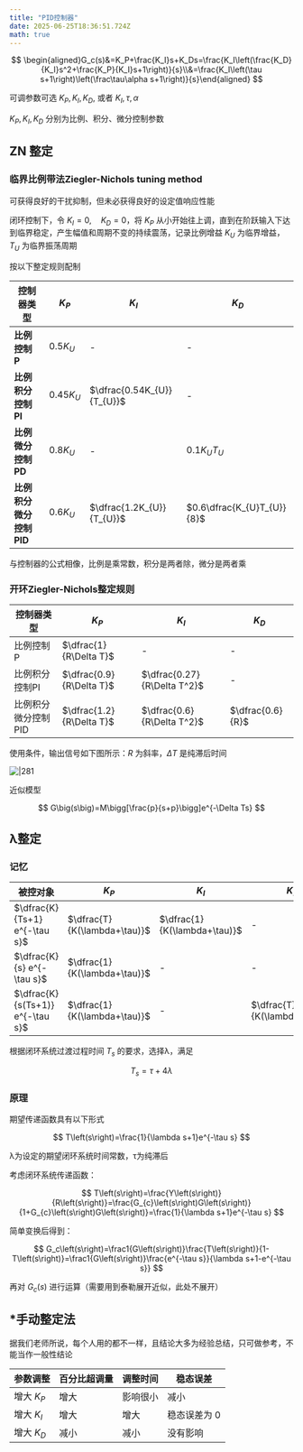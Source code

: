 ```yaml
---
title: "PID控制器"
date: 2025-06-25T18:36:51.724Z
math: true
---
```


$$
 \begin{aligned}G_c(s)&=K_P+\frac{K_I}s+K_Ds=\frac{K_I\left(\frac{K_D}{K_I}s^2+\frac{K_P}{K_I}s+1\right)}{s}\\&=\frac{K_I\left(\tau s+1\right)\left(\frac\tau\alpha s+1\right)}{s}\end{aligned}
$$

可调参数可选 $K_P, K_I, K_D,$ 或者 $K_I,\tau,\alpha$

$K_P,K_I, K_D$ 分别为比例、积分、微分控制参数

## ZN 整定

### 临界比例带法Ziegler-Nichols tuning method

可获得良好的干扰抑制，但未必获得良好的设定值响应性能

闭环控制下，令 $K_I{=}0,\quad K_D{=}0$，将 $K_P$ 从小开始往上调，直到在阶跃输入下达到临界稳定，产生幅值和周期不变的持续震荡，记录比例增益 $K_U$ 为临界增益，$T_U$ 为临界振荡周期

按以下整定规则配制

| 控制器类型| $K_P$ | $K_I$| $K_D$|
| ---------------- | ----------- | -------------------------- | -------------------------- |
| **比例控制 P** | $0.5K_{U}$| -| -|
| **比例积分控制 PI**| $0.45K_{U}$ | $\dfrac{0.54K_{U}}{T_{U}}$ | -|
| **比例微分控制 PD**| $0.8K_{U}$| -| $0.1K_{U}T_{U}$|
| **比例积分微分控制 PID** | $0.6K_{U}$| $\dfrac{1.2K_{U}}{T_{U}}$| $0.6\dfrac{K_{U}T_{U}}{8}$ |

与控制器的公式相像，比例是乘常数，积分是两者除，微分是两者乘

### 开环Ziegler-Nichols整定规则

| 控制器类型 | $K_P$| $K_I$ | $K_D$|
| ----------- | ------------------------ | --------------------------- | ---------------- |
| 比例控制P | $\dfrac{1}{R\Delta T}$ | - | -|
| 比例积分控制PI| $\dfrac{0.9}{R\Delta T}$ | $\dfrac{0.27}{R\Delta T^2}$ | -|
| 比例积分微分控制PID | $\dfrac{1.2}{R\Delta T}$ | $\dfrac{0.6}{R\Delta T^2}$| $\dfrac{0.6}{R}$ |

使用条件，输出信号如下图所示：$R$ 为斜率，$\Delta T$ 是纯滞后时间

![|281](https://image.huarenjian.cn/image/20250625231512805.png)

近似模型

$$
 G\big(s\big)=M\bigg[\frac{p}{s+p}\bigg]e^{-\Delta Ts}
$$

## λ整定

### 记忆

| 被控对象 | $K_P$| $K_I$| $K_D$|
| -------------------------------- | ---------------------------- | ---------------------------- | ---------------------------- |
| $\dfrac{K}{Ts+1} e^{-\tau s}$| $\dfrac{T}{K(\lambda+\tau)}$ | $\dfrac{1}{K(\lambda+\tau)}$ | -|
| $\dfrac{K}{s} e^{-\tau s}$ | $\dfrac{1}{K(\lambda+\tau)}$ | -| -|
| $\dfrac{K}{s(Ts+1)} e^{-\tau s}$ | $\dfrac{1}{K(\lambda+\tau)}$ | -| $\dfrac{T}{K(\lambda+\tau)}$ |

根据闭环系统过渡过程时间 $T_s$ 的要求，选择λ，满足

$$
 T_s{=}\tau{+}4\lambda 
$$

### 原理

期望传递函数具有以下形式

$$
 T\left(s\right)=\frac{1}{\lambda s+1}e^{-\tau s}
$$

λ为设定的期望闭环系统时间常数，τ为纯滞后

考虑闭环系统传递函数：

$$
 T\left(s\right)=\frac{Y\left(s\right)}{R\left(s\right)}=\frac{G_{c}\left(s\right)G\left(s\right)}{1+G_{c}\left(s\right)G\left(s\right)}=\frac{1}{\lambda s+1}e^{-\tau s}
$$

简单变换后得到：

$$
 G_c\left(s\right)=\frac1{G\left(s\right)}\frac{T\left(s\right)}{1-T\left(s\right)}=\frac1{G\left(s\right)}\frac{e^{-\tau s}}{\lambda s+1-e^{-\tau s}}
$$

再对 $G_c (s)$ 进行运算（需要用到泰勒展开近似，此处不展开）

## \*手动整定法

据我们老师所说，每个人用的都不一样，且结论大多为经验总结，只可做参考，不能当作一般性结论

| **参数调整**| **百分比超调量** | **调整时间** | **稳态误差** |
| --------- | ---------- | -------- | -------- |
| 增大 $K_P$​ | 增大 | 影响很小 | 减小 |
| 增大 $K_I$​ | 增大 | 增大 | 稳态误差为 0|
| 增大 $K_D$​ | 减小 | 减小 | 没有影响 |
